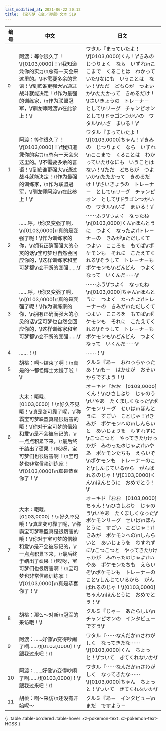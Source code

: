 ```yaml
---
last_modified_at: 2021-06-22 20:12
title: 《宝可梦 心金／魂银》文本 519
---
```

| 编号 | 中文 | 日文 |
| ---- | ---- | ---- |
| 0 | 阿渡：等你很久了！\f[0103,0000]！\f我知道凭你的实力\n总有一天会来这里的。\f不需要多余的言语！\f到底谁更强大\n通过战斗就能决定！\f作为最强的训练家，\n作为联盟冠军，\f驯龙师阿渡\n在此参上！\f | ワタル『まっていたよ！\f[0103,0000]くん！\fきみの　じつりょく　なら　いずれ\nここまで　くることは　わかっていた\fなにも　いうことは　ない！\fただ　どちらが　つよいか\nたたかって　きめるだけ！\fさいきょうの　トレ－ナ－　として\nリ－グ　チャンピオン　として\fドラゴンつかいの　ワタル\nいざ　まいる！\f |
| 1 | 阿渡：等你很久了！\f[0103,0000]！\f我知道凭你的实力\n总有一天会来这里的。\f不需要多余的言语！\f到底谁更强大\n通过战斗就能决定！\f作为最强的训练家，\n作为联盟冠军，\f驯龙师阿渡\n在此参上！\f | ワタル『まっていたよ！\f[0103,0000]ちゃん！\fきみの　じつりょく　なら　いずれ\nここまで　くることは　わかっていた\fなにも　いうことは　ない！\fただ　どちらが　つよいか\nたたかって　きめるだけ！\fさいきょうの　トレ－ナ－　として\nリ－グ　チャンピオン　として\fドラゴンつかいの　ワタル\nいざ　まいる！\f |
| 2 | ……呼，\f你又变强了啊，\n[0103,0000]\r真的是变强了呢！\f作为训练家的你，\n拥有正确而强大的心灵的话\r宝可梦也自然会回应你的，\f这样训练家和宝可梦都\n会不断的变强……\f | ⋯⋯ふう\fつよく　なったね\n[0103,0000]くん\rほんとうに　つよく　なったよ\fトレ－ナ－の　きみが\nただしくて　つよい　こころを　もてば\rポケモンも　それに　こたえてくれる\fそうして　トレ－ナ－も　ポケモンも\nどんどん　つよくなって　いくんだ⋯⋯\f |
| 3 | ……呼，\f你又变强了啊，\n[0103,0000]\r真的是变强了呢！\f作为训练家的你，\n拥有正确而强大的心灵的话\r宝可梦也自然会回应你的，\f这样训练家和宝可梦都\n会不断的变强……\f | ⋯⋯ふう\fつよく　なったね\n[0103,0000]ちゃん\rほんとうに　つよく　なったよ\fトレ－ナ－の　きみが\nただしくて　つよい　こころを　もてば\rポケモンも　それに　こたえてくれる\fそうして　トレ－ナ－も　ポケモンも\nどんどん　つよくなって　いくんだ⋯⋯\f |
| 4 | ……！\f | ⋯⋯！\f |
| 5 | 胡桃：啊～结束了啊！\n真是的～都怪博士太慢了啦！\f | クルミ『あ－　おわっちゃったあ！\nも－　はかせが　おそいからですよう！\f |
| 6 | 大木：哦哦，[0103,0000]！\n好久不见哦！\r真是变可靠了呢，\f称霸宝可梦联盟真是很厉害的哦！\f你对于宝可梦的信赖和爱\n是不会被忘记的，\r一点点积累下来，\r最后终于结出了硕果！\f哎呀，宝可梦们也很厉害啊！\n宝可梦也非常信赖训练家！\f[0103,0000]\n真是恭喜你了！\f | オ－キド『おお　[0103,0000]くん！\nひさしぶり　じゃのう\rいやあ　たくましくなった\fポケモンリ－グ　せいは\nほんとうに　すごい　ことじゃ！\fきみが　ポケモンへの\nしんらいと　あいじょうを　わすれずに\rこつこつと　やってきた\rけっかが　みのったのじゃよ\fいやあ　ポケモンたちも　えらいぞ\nポケモンも　トレ－ナ－のこと\rしんじているから　がんばれるのじゃ！\f[0103,0000]くん\nほんとうに　おめでとう！\f |
| 7 | 大木：哦哦，[0103,0000]！\n好久不见哦！\r真是变可靠了呢，\f称霸宝可梦联盟真是很厉害的哦！\f你对于宝可梦的信赖和爱\n是不会被忘记的，\r一点点积累下来，\r最后终于结出了硕果！\f哎呀，宝可梦们也很厉害啊！\n宝可梦也非常信赖训练家！\f[0103,0000]\n真是恭喜你了！\f | オ－キド『おお　[0103,0000]ちゃん！\nひさしぶり　じゃのう\rいやあ　たくましくなった\fポケモンリ－グ　せいは\nほんとうに　すごい　ことじゃ！\fきみが　ポケモンへの\nしんらいと　あいじょうを　わすれずに\rこつこつと　やってきた\rけっかが　みのったのじゃよ\fいやあ　ポケモンたちも　えらいぞ\nポケモンも　トレ－ナ－のこと\rしんじているから　がんばれるのじゃ！\f[0103,0000]ちゃん\nほんとうに　おめでとう！\f |
| 8 | 胡桃：那么～对新\n冠军的采访哦！\f | クルミ『じゃ－　あたらしい\nチャンピオンの　インタビュ－ですう\f |
| 9 | 阿渡：……好像\n变得吵闹了啊……\f[0103,0000]！\f跟我过来吧！\f | ワタル『⋯⋯なんだか\nさわがしく　なってきたな⋯⋯\f[0103,0000]くん　ちょっと！\fついて　きてくれないか\f |
| 10 | 阿渡：……好像\n变得吵闹了啊……\f[0103,0000]！\f跟我过来吧！\f | ワタル『⋯⋯なんだか\nさわがしく　なってきたな⋯⋯\f[0103,0000]ちゃん　ちょっと！\fついて　きてくれないか\f |
| 11 | 胡桃：啊～采访\n还没有开始呢～ | クルミ『あ－　インタビュ－\nまだ　ですよう－ |
{: .table .table-bordered .table-hover .xz-pokemon-text .xz-pokemon-text-HGSS }